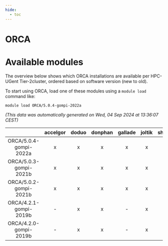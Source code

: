 ```yaml
---
hide:
  - toc
---
```


ORCA
====

# Available modules


The overview below shows which ORCA installations are available per HPC-UGent Tier-2cluster, ordered based on software version (new to old).

To start using ORCA, load one of these modules using a `module load` command like:

```shell
module load ORCA/5.0.4-gompi-2022a
```

*(This data was automatically generated on Wed, 04 Sep 2024 at 13:36:07 CEST)*  

| |accelgor|doduo|donphan|gallade|joltik|shinx|skitty|
| :---: | :---: | :---: | :---: | :---: | :---: | :---: | :---: |
|ORCA/5.0.4-gompi-2022a|x|x|x|x|x|-|x|
|ORCA/5.0.3-gompi-2021b|x|x|x|x|x|-|x|
|ORCA/5.0.2-gompi-2021b|x|x|x|x|x|-|x|
|ORCA/4.2.1-gompi-2019b|-|x|x|-|x|-|x|
|ORCA/4.2.0-gompi-2019b|-|x|x|-|x|-|x|

